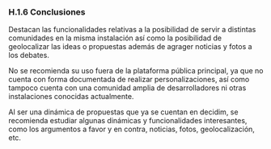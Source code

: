 ### H.1.6 Conclusiones

Destacan las funcionalidades relativas a la posibilidad de servir a distintas comunidades en la misma instalación así como la posibilidad de geolocalizar las ideas o propuestas además de agrager noticias y fotos a los debates.

No se recomienda su uso fuera de la plataforma pública principal, ya que no cuenta con forma documentada de realizar personalizaciones, así como tampoco cuenta con una comunidad amplia de desarrolladores ni otras instalaciones conocidas actualmente.

Al ser una dinámica de propuestas que ya se cuentan en decidim, se recomienda estudiar algunas dinámicas y funcionalidades interesantes, como los argumentos a favor y en contra, noticias, fotos, geolocalización, etc.




